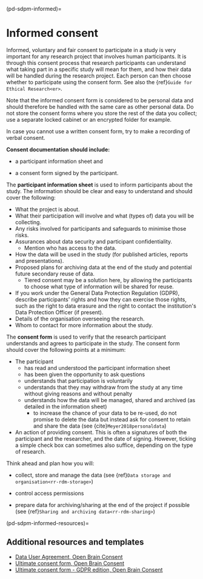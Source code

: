 (pd-sdpm-informed)=
# Informed consent

Informed, voluntary and fair consent to participate in a study is very important for any research project that involves human participants.
It is through this consent process that research participants can understand what taking part in a specific study will mean for them, and how their data will be handled during the research project.
Each person can then choose whether to participate using the consent form.
See also the {ref}`Guide for Ethical Research<er>`.

Note that the informed consent form is considered to be personal data and should therefore be handled with the same care as other personal data.
Do not store the consent forms where you store the rest of the data you collect; use a separate locked cabinet or an encrypted folder for example.

In case you cannot use a written consent form, try to make a recording of verbal consent.

**Consent documentation should include:**

* a participant information sheet and

* a consent form signed by the participant.

The **participant information sheet** is used to inform participants about the study.
The information should be clear and easy to understand and should cover the following:
* What the project is about.
* What their participation will involve and what (types of) data you will be collecting.
* Any risks involved for participants and safeguards to minimise those risks.
* Assurances about data security and participant confidentiality.
   * Mention who has access to the data.
* How the data will be used in the study (for published articles, reports and presentations).
* Proposed plans for archiving data at the end of the study and potential future secondary reuse of data.
    * Tiered consent may be a solution here, by allowing the participants to choose what type of information will be shared for reuse.
* If you work under the General Data Protection Regulation (GDPR), describe participants' rights and how they can exercise those rights, such as the right to data erasure and the right to contact the institution's Data Protection Officer (if present).
* Details of the organisation overseeing the research.
* Whom to contact for more information about the study.

The **consent form** is used to verify that the research participant understands and agrees to participate in the study.
The consent form should cover the following points at a minimum:
* The participant
    * has read and understood the participant information sheet
    * has been given the opportunity to ask questions
    * understands that participation is voluntarily
    * understands that they may withdraw from the study at any time without giving reasons and without penalty
    * understands how the data will be managed, shared and archived (as detailed in the information sheet)
       * to increase the chance of your data to be re-used, do not promise to delete the data but instead ask for consent to retain and share the data (see {cite}`Meyer2018personaldata`)
* An action of providing consent.
This is often a signatures of both the participant and the researcher, and the date of signing.
However, ticking a simple check box can sometimes also suffice, depending on the type of research.

Think ahead and plan how you will:

* collect, store and manage the data (see {ref}`Data storage and organisation<rr-rdm-storage>`)

* control access permissions

* prepare data for archiving/sharing at the end of the project if possible (see {ref}`Sharing and archiving data<rr-rdm-sharing>`)

(pd-sdpm-informed-resources)=
## Additional resources and templates
* [Data User Agreement, Open Brain Consent](https://open-brain-consent.readthedocs.io/en/latest/gdpr/data_user_agreement.html)
* [Ultimate consent form, Open Brain Consent](https://open-brain-consent.readthedocs.io/en/latest/ultimate.html)
* [Ultimate consent form - GDPR edition, Open Brain Consent](https://open-brain-consent.readthedocs.io/en/stable/gdpr/ultimate_gdpr.html)



